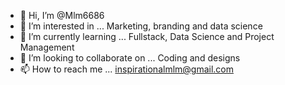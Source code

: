 - 👋 Hi, I’m @Mlm6686
- 👀 I’m interested in ... Marketing, branding and data science
- 🌱 I’m currently learning ... Fullstack, Data Science and Project Management
- 💞️ I’m looking to collaborate on ... Coding and designs
- 📫 How to reach me ... inspirationalmlm@gmail.com

<!---
Mlm6686/Mlm6686 is a ✨ special ✨ repository because its `README.md` (this file) appears on your GitHub profile.
You can click the Preview link to take a look at your changes.
--->
